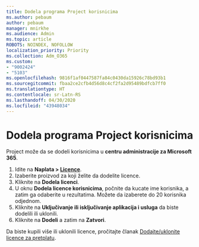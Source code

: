 ```yaml
---
title: Dodela programa Project korisnicima
ms.author: pebaum
author: pebaum
manager: mnirkhe
ms.audience: Admin
ms.topic: article
ROBOTS: NOINDEX, NOFOLLOW
localization_priority: Priority
ms.collection: Adm_O365
ms.custom:
- "9002424"
- "5103"
ms.openlocfilehash: 9816f1af0447587fa84c0430da15926c78bd93b1
ms.sourcegitcommit: fbaa2ce2cfb4d56d8c4cf2fa2d95489bdfcb7ff0
ms.translationtype: HT
ms.contentlocale: sr-Latn-RS
ms.lasthandoff: 04/30/2020
ms.locfileid: "43948034"
---
```

# <a name="assign-project-to-users"></a>Dodela programa Project korisnicima

Project može da se dodeli korisnicima u **centru administracije za Microsoft 365**.

1. Idite na **Naplata > [Licence](https://go.microsoft.com/fwlink/p/?linkid=842264)**.
2. Izaberite proizvod za koji želite da dodelite licence.
3. Kliknite na **Dodela licenci**.
4. U oknu **Dodela licence korisnicima**, počnite da kucate ime korisnika, a zatim ga odaberite u rezultatima. Možete da izaberete do 20 korisnika odjednom.
5. Kliknite na **Uključivanje ili isključivanje aplikacija i usluga** da biste dodelili ili uklonili.
6. Kliknite na **Dodeli** a zatim na **Zatvori**.

Da biste kupili više ili uklonili licence, pročitajte članak [Dodajte/uklonite licence za pretplatu](https://docs.microsoft.com/microsoft-365/commerce/licenses/buy-licenses?view=o365-worldwide#add-or-remove-licenses-for-your-business-subscription).
